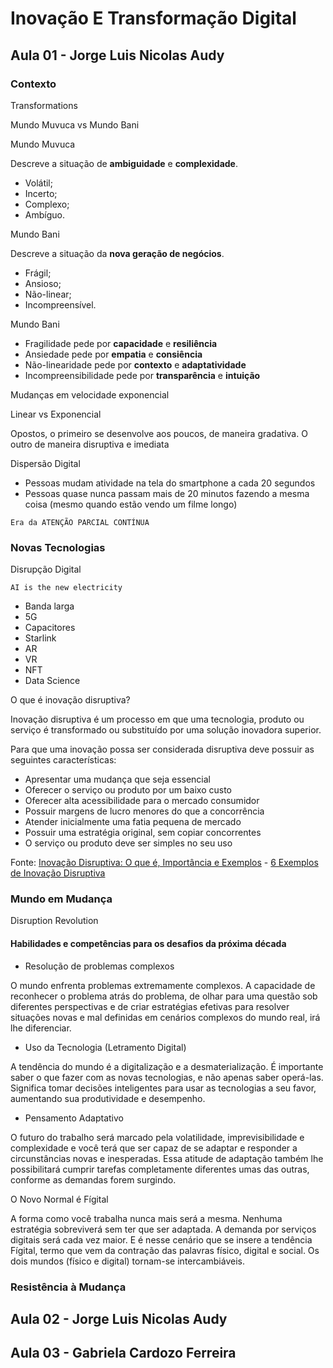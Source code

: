 # Inovação E Transformação Digital

## Aula 01 - Jorge Luis Nicolas Audy

### Contexto

Transformations 

Mundo Muvuca vs Mundo Bani

Mundo Muvuca

Descreve a situação de **ambiguidade** e **complexidade**.
- Volátil;
- Incerto;
- Complexo;
- Ambíguo.

Mundo Bani

Descreve a situação da **nova geração de negócios**.

- Frágil;
- Ansioso;
- Não-linear;
- Incompreensível.

Mundo Bani
- Fragilidade pede por **capacidade** e **resiliência**
- Ansiedade pede por **empatia** e **consiência**
- Não-linearidade pede por **contexto** e **adaptatividade**
- Incompreensibilidade pede por **transparência** e **intuição**

Mudanças em velocidade exponencial

Linear vs Exponencial

Opostos, o primeiro se desenvolve aos poucos, de maneira gradativa. O outro de maneira disruptiva e imediata

Dispersão Digital

- Pessoas mudam atividade na tela do smartphone a cada 20 segundos
- Pessoas quase nunca passam mais de 20 minutos fazendo a mesma coisa (mesmo quando estão vendo um filme longo)

`Era da ATENÇÃO PARCIAL CONTÍNUA`

### Novas Tecnologias

Disrupção Digital

`AI is the new electricity`

- Banda larga
- 5G
- Capacitores
- Starlink
- AR
- VR
- NFT
- Data Science

O que é inovação disruptiva?

Inovação disruptiva é um processo em que uma tecnologia, produto ou serviço é transformado ou substituído por uma solução inovadora superior.

Para que uma inovação possa ser considerada disruptiva deve possuir as seguintes características:

- Apresentar uma mudança que seja essencial
- Oferecer o serviço ou produto por um baixo custo
- Oferecer alta acessibilidade para o mercado consumidor
- Possuir margens de lucro menores do que a concorrência
- Atender inicialmente uma fatia pequena de mercado
- Possuir uma estratégia original, sem copiar concorrentes
- O serviço ou produto deve ser simples no seu uso

Fonte: [Inovação Disruptiva: O que é, Importância e Exemplos](https://fia.com.br/blog/inovacao-disruptiva/) - [6 Exemplos de Inovação Disruptiva](https://www.todacarreira.com/inovacao-disruptiva/)

### Mundo em Mudança

Disruption Revolution

#### Habilidades e competências para os desafios da próxima década

- Resolução de problemas complexos

O mundo enfrenta problemas extremamente complexos. A capacidade de reconhecer o problema atrás do problema, de olhar para uma questão sob diferentes perspectivas e de criar estratégias efetivas para resolver situações novas e mal definidas em cenários complexos do mundo real, irá lhe diferenciar.

- Uso da Tecnologia (Letramento Digital)

A tendência do mundo é a digitalização e a desmaterialização. É importante saber o que fazer com as novas tecnologias, e não apenas saber operá-las. Significa tomar decisões inteligentes para usar as tecnologias a seu favor, aumentando sua produtividade e desempenho.

- Pensamento Adaptativo

O futuro do trabalho será marcado pela volatilidade, imprevisibilidade e complexidade e você terá que ser capaz de se adaptar e responder a circunstâncias novas e inesperadas. Essa atitude de adaptação também lhe possibilitará cumprir tarefas completamente diferentes umas das outras, conforme as demandas forem surgindo.

 O Novo Normal é Fígital

A forma como você trabalha nunca mais será a mesma. Nenhuma estratégia sobreviverá sem ter que ser adaptada. A demanda por serviços digitais será cada vez maior. E é nesse cenário que se insere a tendência Fígital, termo que vem da contração das palavras físico, digital e social. Os dois mundos (físico e digital) tornam-se intercambiáveis.

### Resistência à Mudança

## Aula 02 - Jorge Luis Nicolas Audy

## Aula 03 - Gabriela Cardozo Ferreira
